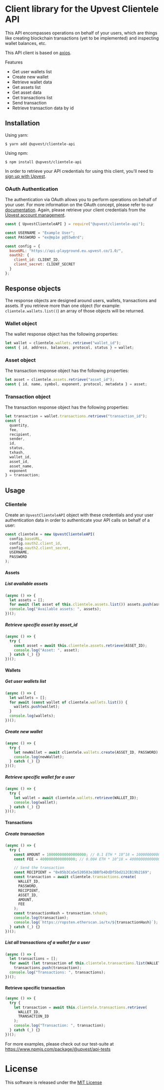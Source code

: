 # Client library for the Upvest Clientele API

This API encompasses operations on behalf of your users, which are things like creating blockchain transactions (yet to be implemented) and inspecting wallet balances, etc.

This API client is based on [axios](https://www.npmjs.com/package/axios).

Features

- Get user wallets list
- Create new wallet
- Retrieve wallet data
- Get assets list
- Get asset data
- Get transactions list
- Send transaction
- Retrieve transaction data by id

## Installation

Using yarn:

```
$ yarn add @upvest/clientele-api
```

Using npm:

```
$ npm install @upvest/clientele-api
```

In order to retrieve your API credentials for using this client, you'll need to [sign up with Upvest](https://login.upvest.co/sign-up).

### OAuth Authentication

The authentication via OAuth allows you to perform operations on behalf of your user.
For more information on the OAuth concept, please refer to our [documentation](https://doc.upvest.co/docs/oauth2-authentication).
Again, please retrieve your client credentials from the [Upvest account management](https://login.upvest.co/).

```javascript
const { UpvestClienteleAPI } = require("@upvest/clientele-api");

const USERNAME = "Example User";
const PASSWORD = "ex@mp1e p@55w0rd";

const config = {
  baseURL: "https://api-playground.eu.upvest.co/1.0/",
  oauth2: {
    client_id: CLIENT_ID,
    client_secret: CLIENT_SECRET
  }
};
```

## Response objects

The response objects are designed around users, wallets, transactions and assets. If you retrieve more than one object (for example: `clientele.wallets.list()`) an array of those objects will be returned.

### Wallet object

The wallet response object has the following properties:

```javascript
let wallet = clientele.wallets.retrieve("wallet_id");
const { id, address, balances, protocol, status } = wallet;
```

### Asset object

The transaction response object has the following properties:

```javascript
let asset = clientele.assets.retrieve("asset_id");
const { id, name, symbol, exponent, protocol, metadata } = asset;
```

### Transaction object

The transaction response object has the following properties:

```javascript
let transaction = wallet.transactions.retrieve("transaction_id");
const {
  quantity,
  fee,
  recipient,
  sender,
  id,
  status,
  txhash,
  wallet_id,
  asset_id,
  asset_name,
  exponent
} = transaction;
```

## Usage

### Clientele

Create an `UpvestClienteleAPI` object with these credentials and your user authentication data in order to authenticate your API calls on behalf of a user:

```javascript
const clientele = new UpvestClienteleAPI(
  config.baseURL,
  config.oauth2.client_id,
  config.oauth2.client_secret,
  USERNAME,
  PASSWORD
);
```

#### Assets

##### List available assets

```javascript
(async () => {
  let assets = [];
  for await (let asset of this.clientele.assets.list()) assets.push(asset);
  console.log("Available assets: ", assets);
})();
```

##### Retrieve specific asset by asset_id

```javascript
(async () => {
  try {
    const asset = await this.clientele.assets.retrieve(ASSET_ID);
    console.log("Asset: ", asset);
  } catch (_) {}
})();
```

#### Wallets

##### Get user wallets list

```javascript
(async () => {
  let wallets = [];
  for await (const wallet of clientele.wallets.list()) {
    wallets.push(wallet);
  }
  console.log(wallets);
})();
```

##### Create new wallet

```javascript
(async () => {
  try {
    let newWallet = await clientele.wallets.create(ASSET_ID, PASSWORD);
    console.log(newWallet);
  } catch (_) {}
})();
```

##### Retrieve specific wallet for a user

```javascript
(async () => {
  try {
    let wallet = await clientele.wallets.retrieve(WALLET_ID);
    console.log(wallet);
  } catch (_) {}
})();
```

#### Transactions

##### Create transaction

```javascript
(async () => {
  try {
    const AMOUNT = 100000000000000000; // 0.1 ETH * 10^18 = 100000000000000000 WEI
    const FEE = 4000000000000000; // 0.004 ETH * 10^18 = 4000000000000000 WEI

    // Send the transaction
    const RECIPIENT = "0x05b3Ca5e520583e3BBfb4DdDf5bd212CB19b2169";
    const transaction = await clientele.transactions.create(
      WALLET_ID,
      PASSWORD,
      RECIPIENT,
      ASSET_ID,
      AMOUNT,
      FEE
    );
    const transactionHash = transaction.txhash;
    console.log(transaction);
    console.log(`https://ropsten.etherscan.io/tx/${transactionHash}`);
  } catch (_) {}
})();
```

##### List all transactions of a wallet for a user

```javascript
(async () => {
  let transactions = [];
  for await (let transaction of this.clientele.transactions.list(WALLET_ID))
    transactions.push(transaction);
  console.log("Transactions: ", transactions);
})();
```

#### Retrieve specific transaction

```javascript
(async () => {
  try {
    let transaction = await this.clientele.transactions.retrieve(
      WALLET_ID,
      TRANSACTION_ID
    );
    console.log("Transaction: ", transaction);
  } catch (_) {}
})();
```

For more examples, please check out our test-suite at https://www.npmjs.com/package/@upvest/api-tests

# License

This software is released under the [MIT License](https://github.com/toknapp/js-api-clients/tree/master/LICENSE)
